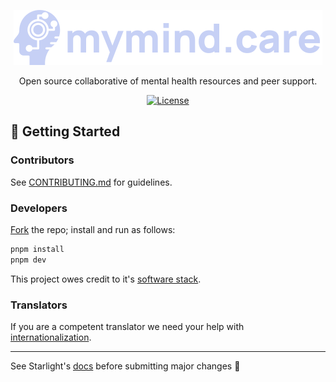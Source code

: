 <p align="center">
  <a href="https://mymind.care">
    <picture>
      <source media="(prefers-color-scheme: dark)" srcset="https://raw.githubusercontent.com/bayrock/mymind.care/main/public/logo.svg">
      <source media="(prefers-color-scheme: light)" srcset="https://raw.githubusercontent.com/bayrock/mymind.care/main/public/logo-light.svg">
      <img alt="mymind.care" src="https://raw.githubusercontent.com/bayrock/mymind.care/main/public/logo.svg">
    </picture>
  </a>
</p>

<p align="center">
   Open source collaborative of mental health resources and peer support.
</p>

<p align="center">
    <a href="https://github.com/bayrock/mymind.care/blob/main/LICENSE"><img src="https://img.shields.io/github/license/bayrock/mymind.care?color=7287FD&style=flat-square" alt="License"></a>
</p>

## 🚀 Getting Started

### Contributors
See [CONTRIBUTING.md](https://github.com/bayrock/mymind.care/blob/main/CONTRIBUTING.md) for guidelines.

### Developers
[Fork](https://github.com/bayrock/mymind.care/fork) the repo; install and run as follows:
```bash
pnpm install
pnpm dev
```
This project owes credit to it's [software stack](https://mymind.care/stack).
### Translators
If you are a competent translator we need your help with [internationalization](https://starlight.astro.build/guides/i18n/).

---

See Starlight's [docs](https://starlight.astro.build/getting-started/) before submitting major changes 🧠
